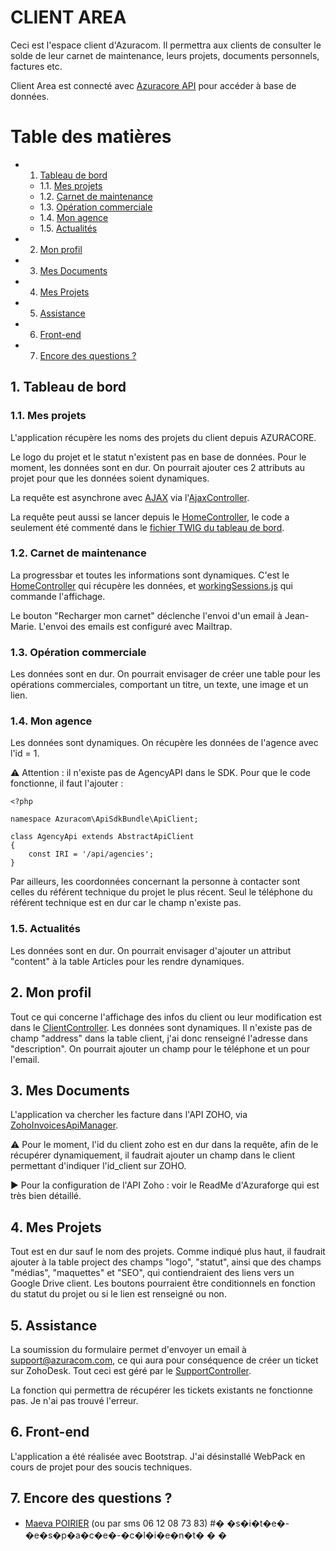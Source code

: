 

# **CLIENT AREA** 
Ceci est l'espace client d'Azuracom. Il permettra aux clients de consulter le solde de leur carnet de maintenance, leurs projets, documents personnels, factures etc. 


Client Area est connecté avec [Azuracore API](https://github.com/azuracom/azuracore) pour accéder à base de données.


# Table des matières
<!-- vscode-markdown-toc -->
* 1. [Tableau de bord](#Tableaudebord)
	* 1.1. [Mes projets](#Mesprojets)
	* 1.2. [Carnet de maintenance](#Carnetdemaintenance)
	* 1.3. [Opération commerciale](#Oprationcommerciale)
	* 1.4. [Mon agence](#Monagence)
	* 1.5. [Actualités](#Actualits)
* 2. [Mon profil](#Monprofil)
* 3. [Mes Documents](#MesDocuments)
* 4. [Mes Projets](#MesProjets)
* 5. [Assistance](#Assistance)
* 6. [Front-end](#Front-end)
* 7. [Encore des questions ?](#Encoredesquestions)




##  1. <a name='Tableaudebord'></a>Tableau de bord


###  1.1. <a name='Mesprojets'></a>Mes projets
L'application récupère les noms des projets du client depuis AZURACORE. 


Le logo du projet et le statut n'existent pas en base de données. Pour le moment, les données sont en dur. On pourrait ajouter ces 2 attributs au projet pour que les données soient dynamiques.


La requête est asynchrone avec [AJAX](public/scripts/home.js) via l'[AjaxController](src/controller/AjaxController.php).


La requête peut aussi se lancer depuis le [HomeController](src/controller/HomeController.php), le code a seulement été commenté dans le [fichier TWIG du tableau de bord](templates/home/index.html.twig). 



###  1.2. <a name='Carnetdemaintenance'></a>Carnet de maintenance
La progressbar et toutes les informations sont dynamiques. C'est le [HomeController](src/controller/HomeController.php) qui récupère les données, et [workingSessions.js](public/scripts/workingSessions.js) qui commande l'affichage.


Le bouton "Recharger mon carnet" déclenche l'envoi d'un email à Jean-Marie. L'envoi des emails est configuré avec Mailtrap.


###  1.3. <a name='Oprationcommerciale'></a>Opération commerciale
Les données sont en dur. On pourrait envisager de créer une table pour les opérations commerciales, comportant un titre, un texte, une image et un lien.


###  1.4. <a name='Monagence'></a>Mon agence
Les données sont dynamiques. On récupère les données de l'agence avec l'id = 1.


⚠️ Attention : il n'existe pas de AgencyAPI dans le SDK. Pour que le code fonctionne, il faut l'ajouter :


```twig
<?php

namespace Azuracom\ApiSdkBundle\ApiClient;

class AgencyApi extends AbstractApiClient
{
    const IRI = '/api/agencies';
}
```


Par ailleurs, les coordonnées concernant la personne à contacter sont celles du référent technique du projet le plus récent. Seul le téléphone du référent technique est en dur car le champ n'existe pas. 


###  1.5. <a name='Actualits'></a>Actualités
Les données sont en dur. On pourrait envisager d'ajouter un attribut "content" à la table Articles pour les rendre dynamiques.



##  2. <a name='Monprofil'></a>Mon profil
Tout ce qui concerne l'affichage des infos du client ou leur modification est dans le [ClientController](src/Controller/ClientController.php).
Les données sont dynamiques. Il n'existe pas de champ "address" dans la table client, j'ai donc renseigné l'adresse dans "description". On pourrait ajouter un champ pour le téléphone et un pour l'email.


##  3. <a name='MesDocuments'></a>Mes Documents
L'application va chercher les facture dans l'API ZOHO, via [ZohoInvoicesApiManager](src/Zoho/ZohoInvoicesApiManager.php). 


⚠️ Pour le moment, l'id du client zoho est en dur dans la requête, afin de le récupérer dynamiquement, il faudrait ajouter un champ dans le client permettant d'indiquer l'id_client sur ZOHO.


▶️ Pour la configuration de l'API Zoho : voir le ReadMe d'Azuraforge qui est très bien détaillé.


##  4. <a name='MesProjets'></a>Mes Projets
Tout est en dur sauf le nom des projets. Comme indiqué plus haut, il faudrait ajouter à la table project des champs "logo", "statut", ainsi que des champs "médias", "maquettes" et "SEO", qui contiendraient des liens vers un Google Drive client. Les boutons pourraient être conditionnels en fonction du statut du projet ou si le lien est renseigné ou non. 


##  5. <a name='Assistance'></a>Assistance
La soumission du formulaire permet d'envoyer un email à support@azuracom.com, ce qui aura pour conséquence de créer un ticket sur ZohoDesk. Tout ceci est géré par le [SupportController](src/Controller/SupportController.php).


La fonction qui permettra de récupérer les tickets existants ne fonctionne pas. Je n'ai pas trouvé l'erreur. 


##  6. <a name='Front-end'></a>Front-end
L'application a été réalisée avec Bootstrap. J'ai désinstallé WebPack en cours de projet pour des soucis techniques. 


##  7. <a name='Encoredesquestions'></a>Encore des questions ?


- [Maeva POIRIER](mailto:veyrac_maeva@hotmail.com) (ou par sms 06 12 08 73 83)
#� �s�i�t�e�-�e�s�p�a�c�e�-�c�l�i�e�n�t�
�
�
